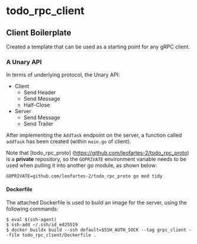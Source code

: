 # todo_rpc_client

## Client Boilerplate
Created a template that can be used as a starting point for any gRPC client.

### A Unary API
In terms of underlying protocol, the Unary API:
- Client
    - Send Header
    - Send Message
    - Half-Close
- Server
    - Send Message
    - Send Trailer

After implementing the `AddTask` endpoint on the server, a function called `addTask` has been created (within `main.go` of client).

Note that [todo_rpc_proto] (https://github.com/leofartes-2/todo_rpc_proto) is a **private** repository, so the `GOPRIVATE` environment variable needs to be used when pulling it into another go module, as shown below:

```
GOPRIVATE=github.com/leofartes-2/todo_rpc_proto go mod tidy
```

#### Dockerfile
The attached Dockerfile is used to build an image for the server, using the following commands:
```
$ eval $(ssh-agent)
$ ssh-add ~/.ssh/id_ed25519
$ docker buildx build --ssh default=$SSH_AUTH_SOCK --tag grpc_client --file todo_rpc_client/Dockerfile . 
```
